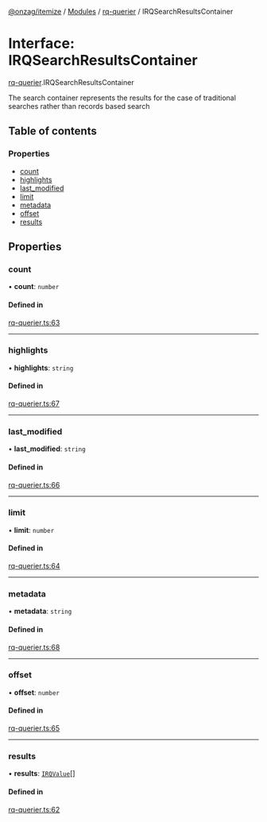[@onzag/itemize](../README.md) / [Modules](../modules.md) / [rq-querier](../modules/rq_querier.md) / IRQSearchResultsContainer

# Interface: IRQSearchResultsContainer

[rq-querier](../modules/rq_querier.md).IRQSearchResultsContainer

The search container represents the results for the case
of traditional searches rather than records based search

## Table of contents

### Properties

- [count](rq_querier.IRQSearchResultsContainer.md#count)
- [highlights](rq_querier.IRQSearchResultsContainer.md#highlights)
- [last\_modified](rq_querier.IRQSearchResultsContainer.md#last_modified)
- [limit](rq_querier.IRQSearchResultsContainer.md#limit)
- [metadata](rq_querier.IRQSearchResultsContainer.md#metadata)
- [offset](rq_querier.IRQSearchResultsContainer.md#offset)
- [results](rq_querier.IRQSearchResultsContainer.md#results)

## Properties

### count

• **count**: `number`

#### Defined in

[rq-querier.ts:63](https://github.com/onzag/itemize/blob/59702dd5/rq-querier.ts#L63)

___

### highlights

• **highlights**: `string`

#### Defined in

[rq-querier.ts:67](https://github.com/onzag/itemize/blob/59702dd5/rq-querier.ts#L67)

___

### last\_modified

• **last\_modified**: `string`

#### Defined in

[rq-querier.ts:66](https://github.com/onzag/itemize/blob/59702dd5/rq-querier.ts#L66)

___

### limit

• **limit**: `number`

#### Defined in

[rq-querier.ts:64](https://github.com/onzag/itemize/blob/59702dd5/rq-querier.ts#L64)

___

### metadata

• **metadata**: `string`

#### Defined in

[rq-querier.ts:68](https://github.com/onzag/itemize/blob/59702dd5/rq-querier.ts#L68)

___

### offset

• **offset**: `number`

#### Defined in

[rq-querier.ts:65](https://github.com/onzag/itemize/blob/59702dd5/rq-querier.ts#L65)

___

### results

• **results**: [`IRQValue`](rq_querier.IRQValue.md)[]

#### Defined in

[rq-querier.ts:62](https://github.com/onzag/itemize/blob/59702dd5/rq-querier.ts#L62)
